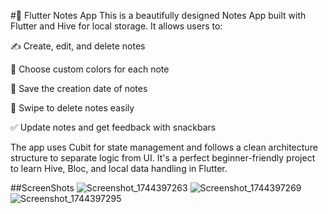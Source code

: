 #📝 Flutter Notes App
This is a beautifully designed Notes App built with Flutter and Hive for local storage. It allows users to:

✍️ Create, edit, and delete notes

🎨 Choose custom colors for each note

📅 Save the creation date of notes

🧹 Swipe to delete notes easily

✅ Update notes and get feedback with snackbars

The app uses Cubit for state management and follows a clean architecture structure to separate logic from UI. It's a perfect beginner-friendly project to learn Hive, Bloc, and local data handling in Flutter.

##ScreenShots
![Screenshot_1744397263](https://github.com/user-attachments/assets/624ada7e-d39d-4245-af78-4d0f8c1b55a7)
![Screenshot_1744397269](https://github.com/user-attachments/assets/e880c736-6456-4c00-b5c9-42f672293914)
![Screenshot_1744397295](https://github.com/user-attachments/assets/ea105f51-da18-40c1-9660-f4f3c0f14f10)
